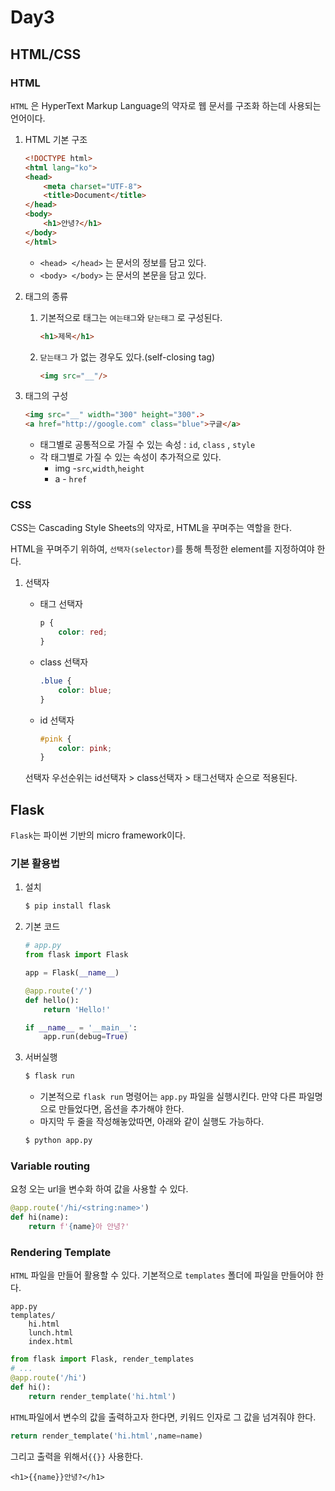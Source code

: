 # Day3

## HTML/CSS

### HTML

`HTML` 은 HyperText Markup Language의 약자로 웹 문서를 구조화 하는데 사용되는 언어이다.

1. HTML 기본 구조

   ```html
   <!DOCTYPE html>
   <html lang="ko">
   <head>
       <meta charset="UTF-8">
       <title>Document</title>
   </head>
   <body>
       <h1>안녕?</h1>
   </body>
   </html>
   ```

   * `<head> </head>` 는 문서의 정보를 담고 있다.
   * `<body> </body>` 는 문서의 본문을 담고 있다.

2. 태그의 종류

   1. 기본적으로 태그는 `여는태그`와 `닫는태그` 로 구성된다.

      ```html
      <h1>제목</h1>
      ```

   2. `닫는태그` 가 없는 경우도 있다.(self-closing tag)

      ```html
      <img src="__"/>
      ```

3. 태그의 구성

   ```html
   <img src="__" width="300" height="300".>
   <a href="http://google.com" class="blue">구글</a>
   ```

   * 태그별로 공통적으로 가질 수 있는 속성 : `id`, `class` , `style`
   * 각 태그별로 가질 수 있는 속성이 추가적으로 있다.
     * img -`src`,`width`,`height`
     * a - `href`

### CSS

CSS는 Cascading Style Sheets의 약자로, HTML을 꾸며주는 역할을 한다.

HTML을 꾸며주기 위하여, `선택자(selector)`를 통해 특정한 element를 지정하여야 한다.

1. 선택자

   * 태그 선택자

     ```css
     p {
         color: red;
     }
     ```

     

   * class 선택자

     ```css
     .blue {
         color: blue;
     }
     ```

     

   * id 선택자

     ```css
     #pink {
         color: pink;
     }
     ```

   선택자 우선순위는 id선택자 > class선택자 > 태그선택자 순으로 적용된다.



## Flask

`Flask`는 파이썬 기반의 micro framework이다.

### 기본 활용법



1. 설치

   ```bash
   $ pip install flask
   ```

2. 기본 코드

   ```python
   # app.py
   from flask import Flask
   
   app = Flask(__name__)
   
   @app.route('/')
   def hello():
       return 'Hello!'
   
   if __name__ = '__main__':
       app.run(debug=True)
   ```

3. 서버실행

   ```bash
   $ flask run
   ```

   * 기본적으로 `flask run` 명령어는 `app.py` 파일을 실행시킨다. 만약 다른 파일명으로 만들었다면, 옵션을 추가해야 한다.
   * 마지막 두 줄을 작성해놓았따면, 아래와 같이 실행도 가능하다.

   ```bash
   $ python app.py
   ```


### Variable routing

요청 오는 url을 변수화 하여 값을 사용할 수 있다.

```python
@app.route('/hi/<string:name>')
def hi(name):
    return f'{name}아 안녕?'
```

### Rendering Template

`HTML` 파일을 만들어 활용할 수 있다. 기본적으로 `templates` 폴더에 파일을 만들어야 한다.

```
app.py
templates/
	hi.html
	lunch.html
	index.html
```

```python
from flask import Flask, render_templates
# ...
@app.route('/hi')
def hi():
    return render_template('hi.html')
```

`HTML`파일에서 변수의 값을 출력하고자 한다면, 키워드 인자로 그 값을 넘겨줘야 한다.

```python
return render_template('hi.html',name=name)
```

그리고 출력을 위해서`{{}}` 사용한다.

```jinja2
<h1>{{name}}안녕?</h1>
```

